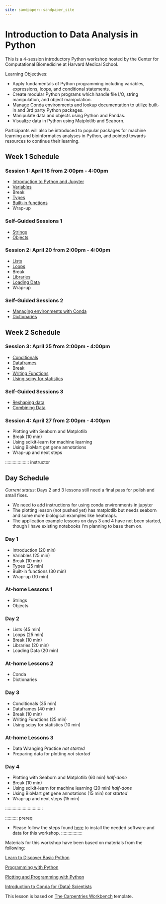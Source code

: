 ```yaml
---
site: sandpaper::sandpaper_site
---
```


# Introduction to Data Analysis in Python

This is a 4-session introductory Python workshop hosted by the Center for Computational Biomedicine at Harvard Medical School. 

Learning Objectives:

- Apply fundamentals of Python programming including variables, expressions, loops, and conditional statements.
- Create modular Python programs which handle file I/O, string manipulation, and object manipulation.
- Manage Conda environments and lookup documentation to utilize built-in and 3rd party Python packages.
- Manipulate data and objects using Python and Pandas.
- Visualize data in Python using Matplotlib and Seaborn.

Participants will also be introduced to popular packages for machine learning and bioinformatics analyses in Python, and pointed towards resources to continue their learning. 

## Week 1 Schedule

### Session 1: April 18 from 2:00pm - 4:00pm
- [Introduction to Python and Jupyter](episodes/01-introduction.md)
- [Variables](episodes/02-variables.md)
- Break
- [Types](episodes/03-types.md)
- [Built-in functions](episodes/04-using-functions.md)
- Wrap-up

### Self-Guided Sessions 1
- [Strings](episodes/home-01-strings.md)
- [Objects](episodes/home-02-objects.md)

### Session 2: April 20 from 2:00pm - 4:00pm
- [Lists](episodes/05-lists.md)
- [Loops](episodes/06-loops.md)
- Break 
- [Libraries](episodes/07-packages.md)
- [Loading Data](episodes/08-loading.md)
- Wrap-up

### Self-Guided Sessions 2
- [Managing environments with Conda](episodes/home-03-conda.md)
- [Dictionaries](episodes/home-04-dictionaries.md)

## Week 2 Schedule

### Session 3: April 25 from 2:00pm - 4:00pm
- [Conditionals](episodes/09-conditionals.md)
- [Dataframes](episodes/10-dataframes.md)
- Break
- [Writing Functions](episodes/11-writing-functions.md)
- [Using scipy for statistics](episodes/12-scipy.md)

### Self-Guided Sessions 3
- [Reshaping data](episodes/home-05-reshaping-data.md)
- [Combining Data](episodes/home-06-combining-data.md)

### Session 4: April 27 from 2:00pm - 4:00pm
- Plotting with Seaborn and Matplotlib
- Break (10 min)
- Using scikit-learn for machine learning
- Using BioMart get gene annotations
- Wrap-up and next steps

::::::::::::::::::: instructor
## Day Schedule

*Current status*: Days 2 and 3 lessons still need a final pass for polish and small fixes. 

- We need to add instructions for using conda environments in jupyter
- The plotting lesson (not pushed yet) has matplotlib but needs seaborn and some more biological examples like heatmaps. 
- The application example lessons on days 3 and 4 have not been started, though I have existing notebooks I'm planning to base them on.

### Day 1

- Introduction (20 min)
- Variables (25 min)
- Break (10 min)
- Types (25 min)
- Built-in functions (30 min)
- Wrap-up (10 min)

### At-home Lessons 1

- Strings
- Objects 

### Day 2

- Lists (45 min)
- Loops (25 min)
- Break (10 min)
- Libraries (20 min)
- Loading Data (20 min)

### At-home Lessons 2

- Conda 
- Dictionaries

### Day 3

- Conditionals (35 min) 
- Dataframes (40 min) 
- Break (10 min)
- Writing Functions (25 min)
- Using scipy for statistics (10 min) 

### At-home Lessons 3

- Data Wranging Practice *not started*
- Preparing data for plotting *not started*

### Day 4

- Plotting with Seaborn and Matplotlib (60 min) *half-done*
- Break (10 min)
- Using scikit-learn for machine learning (20 min) *half-done*
- Using BioMart get gene annotations (15 min) *not started*
- Wrap-up and next steps (15 min)

::::::::::::::::::::::::::::::

:::::::::: prereq
- Please follow the steps found [here](learners/setup.md) to install the needed software and data for this workshop. 
:::::::::::::::::

Materials for this workshop have been based on materials from the following:

[Learn to Discover Basic Python](https://github.com/LearnToDiscover/Basic_Python_dev)

[Programming with Python](https://swcarpentry.github.io/python-novice-inflammation/)

[Plotting and Programming with Python](http://swcarpentry.github.io/python-novice-gapminder/)

[Introduction to Conda for (Data) Scientists ](https://github.com/carpentries-incubator/introduction-to-conda-for-data-scientists/)

This lesson is based on [The Carpentries Workbench](https://carpentries.org/blog/2022/01/live-lesson-infrastructure/) template.


